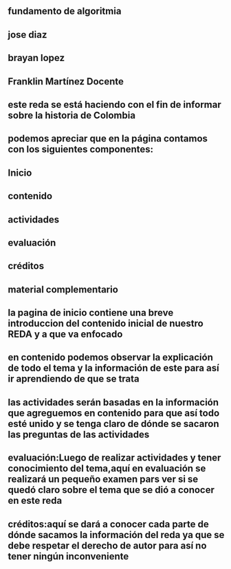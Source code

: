 ## fundamento de algoritmia
## jose diaz  
## brayan lopez
## Franklin Martínez Docente
## este reda se está haciendo con el fin de informar sobre la historia de Colombia 

## podemos apreciar que en la página contamos con los siguientes componentes:
## Inicio
## contenido
## actividades
## evaluación
## créditos
## material complementario

## la pagina de inicio contiene  una breve introduccion del contenido inicial de nuestro REDA y a que va enfocado
## en contenido podemos observar la explicación de todo el tema y la información de este para así ir aprendiendo de que se trata
## las actividades serán basadas en la información que agreguemos en contenido para que así todo esté unido y se tenga claro de dónde se sacaron las preguntas de las actividades
## evaluación:Luego de realizar actividades y tener conocimiento del tema,aquí en evaluación se realizará un pequeño examen pars ver si se quedó claro sobre el tema que se dió a conocer en este reda
## créditos:aquí se dará a conocer cada parte de dónde sacamos la información del reda ya que se debe respetar el derecho de autor para así no tener ningún inconveniente 
